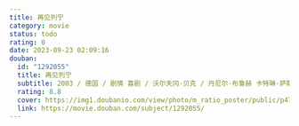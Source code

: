 ```yaml
---
title: 再见列宁
category: movie
status: todo
rating: 0
date: 2023-09-23 02:09:16
douban:
  id: "1292055"
  title: 再见列宁
  subtitle: 2003 / 德国 / 剧情 喜剧 / 沃尔夫冈·贝克 / 丹尼尔·布鲁赫 卡特琳·萨斯
  rating: 8.8
  cover: https://img1.doubanio.com/view/photo/m_ratio_poster/public/p478546260.jpg
  link: https://movie.douban.com/subject/1292055/
---
```


